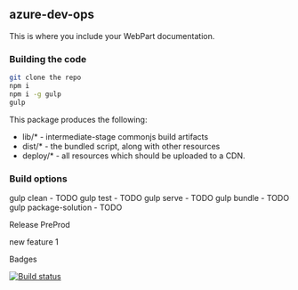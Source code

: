 ## azure-dev-ops

This is where you include your WebPart documentation.

### Building the code

```bash
git clone the repo
npm i
npm i -g gulp
gulp
```

This package produces the following:

* lib/* - intermediate-stage commonjs build artifacts
* dist/* - the bundled script, along with other resources
* deploy/* - all resources which should be uploaded to a CDN.

### Build options

gulp clean - TODO
gulp test - TODO
gulp serve - TODO
gulp bundle - TODO
gulp package-solution - TODO

Release PreProd

new feature 1

Badges

[![Build status](https://dev.azure.com/aequos/ModernSearch/_apis/build/status/ModernSearch-CI)](https://dev.azure.com/aequos/ModernSearch/_build/latest?definitionId=3)